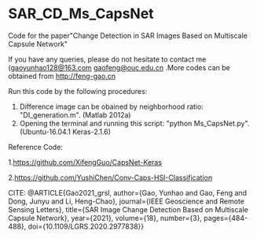 # SAR_CD_Ms_CapsNet
Code for the paper"Change Detection in SAR Images Based on  Multiscale Capsule Network"

If you have any queries, please do not hesitate to contact me (gaoyunhao128@163.com  gaofeng@ouc.edu.cn .More codes can be obtained from http://feng-gao.cn 

Run this code by the following procedures:

1. Difference image can be obained by neighborhood ratio: "DI_generation.m". (Matlab 2012a)
2. Opening the terminal and running this script: "python Ms_CapsNet.py". (Ubuntu-16.04.1  Keras-2.1.6)


Reference Code:

1.https://github.com/XifengGuo/CapsNet-Keras

2.https://github.com/YushiChen/Conv-Caps-HSI-Classification

CITE:
@ARTICLE{Gao2021_grsl,
  author={Gao, Yunhao and Gao, Feng and Dong, Junyu and Li, Heng-Chao},
  journal={IEEE Geoscience and Remote Sensing Letters}, 
  title={SAR Image Change Detection Based on Multiscale Capsule Network}, 
  year={2021},
  volume={18},
  number={3},
  pages={484-488},
  doi={10.1109/LGRS.2020.2977838}}
